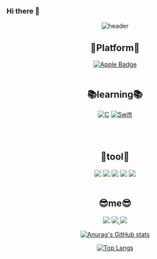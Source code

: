 ### Hi there 👋
<div align=center>
  
![header](https://capsule-render.vercel.app/api?type=wave&color=gradient&height=300&section=header&text=Reswo._.🔥&fontSize=70)
    
<div align=center>
  
 ## 📱Platform📱
[![Apple Badge](https://img.shields.io/badge/IOS-000000?&style=flat-square&logo=Apple&logoColor=white)](github.com/HongSJae/todolist)
 <br><br>
  ## 📚learning📚
[![C](https://img.shields.io/badge/C-A8B9CC?style=flat-square&logo=C&logoColor=white)](github.com/HongSJae/todolist)
[![Swift](https://img.shields.io/badge/Swift-F05138?style=flat-square&logo=Swift&logoColor=white)](github.com/HongSJae/todolist)
<!--[![Python](https://img.shields.io/badge/Python-3776AB?style=flat-square&logo=Python&logoColor=white)](github.com/HongSJae/todolist)-->
<br><br>
  
## 🔨tool🔨
  <img src="https://img.shields.io/badge/Xcode-147EFB?style=flat-square&logo=Xcode&logoColor=white"/>
  <img src="https://img.shields.io/badge/Notion-000000?style=flat-square&logo=Notion&logoColor=white"/>
  <img src="https://img.shields.io/badge/GitKraken-179287?style=flat-square&logo=GitKraken&logoColor=white"/>
  <img src="https://img.shields.io/badge/GitHub-181717?style/badge&logo=GitHub&logoColor=white">
  <img src="https://img.shields.io/badge/Visual Stdio-5C2D91?style/badge&logo=Visual-Studio&logoColor=white">
  <br><br>
  
## 😎me😎
<a href="https://mail.google.com/mail/u/0/#inbox" target="_blank"><img src="https://img.shields.io/badge/gtw030488@gmail.com-EA4335?style/badge&logo=Gmail&logoColor=white"></a>
<a href="https://www.instagram.com/hsj._.06/" target="_blank"><img src="https://img.shields.io/badge/Instagram-E4405F?style/badge&logo=Instagram&logoColor=white">
<a href="https://velog.io/@gtw030488" target="_blank"><img src="https://img.shields.io/badge/Velog-20C997?style/badge&logo=Velog&logoColor=white">
  
  
<div align=center>
  
![Anurag's GitHub stats](https://github-readme-stats.vercel.app/api?username=HongSJae&show_icons=true&theme=buefy)

<div align=center>
    
[![Top Langs](https://github-readme-stats.vercel.app/api/top-langs/?username=HongSJae&layout=compact)](https://github.com/anuraghazra/github-readme-stats)
